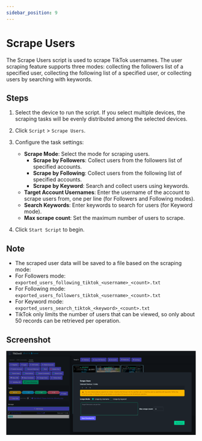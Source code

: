 ```yaml
---
sidebar_position: 9
---
```


# Scrape Users

The Scrape Users script is used to scrape TikTok usernames. The user scraping feature supports three modes: collecting the followers list of a specified user, collecting the following list of a specified user, or collecting users by searching with keywords.

## Steps

1. Select the device to run the script. If you select multiple devices, the scraping tasks will be evenly distributed among the selected devices.
2. Click `Script` > `Scrape Users`.
3. Configure the task settings:
    - **Scrape Mode**: Select the mode for scraping users.
      - **Scrape by Followers**: Collect users from the followers list of specified accounts.
      - **Scrape by Following**: Collect users from the following list of specified accounts.
      - **Scrape by Keyword**: Search and collect users using keywords.
    - **Target Account Usernames**: Enter the username of the account to scrape users from, one per line (for Followers and Following modes).
    - **Search Keywords**: Enter keywords to search for users (for Keyword mode).
    - **Max scrape count**: Set the maximum number of users to scrape.

4. Click `Start Script` to begin.

## Note

- The scraped user data will be saved to a file based on the scraping mode:
- For Followers mode: `exported_users_following_tiktok_<username>_<count>.txt`
- For Following mode: `exported_users_followers_tiktok_<username>_<count>.txt`
- For Keyword mode: `exported_users_search_tiktok_<keyword>_<count>.txt`
- TikTok only limits the number of users that can be viewed, so only about 50 records can be retrieved per operation.

## Screenshot

![Scrape Users](../img/scrape-users.png)
